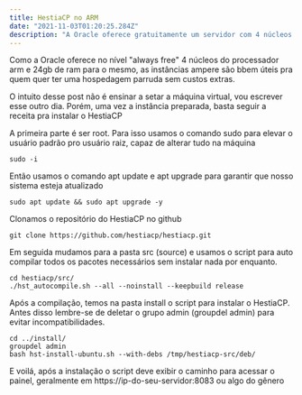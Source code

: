 ```yaml
---
title: HestiaCP no ARM
date: "2021-11-03T01:20:25.284Z"
description: "A Oracle oferece gratuitamente um servidor com 4 núcleos e 24 gb de ram, o único problema é que a arquitetura arm não tem muitas opções de LEMP/LAMP stack. A solução? HestiaCP um painel de controle seguro, grátis e bem eficiente, basta seguir as instruções pra instalar na sua Oracle Cloud"
---
```

Como a Oracle oferece no nível "always free" 4 núcleos do processador arm e 24gb de ram para o mesmo, as instâncias ampere são bbem úteis pra quem quer ter uma hospedagem parruda sem custos extras.

O intuito desse post não é ensinar a setar a máquina virtual, vou escrever esse outro dia. Porém, uma vez a instância preparada, basta seguir a receita pra instalar o HestiaCP

A primeira parte é ser root. Para isso usamos o comando sudo para elevar o usuário padrão pro usuário raiz, capaz de alterar tudo na máquina

    sudo -i

Então usamos o comando apt update e apt upgrade para garantir que nosso sistema esteja atualizado

    sudo apt update && sudo apt upgrade -y

Clonamos o repositório do HestiaCP no github

    git clone https://github.com/hestiacp/hestiacp.git

Em seguida mudamos para a pasta src (source) e usamos o script para auto compilar todos os pacotes necessários sem instalar nada por enquanto.

    cd hestiacp/src/
    ./hst_autocompile.sh --all --noinstall --keepbuild release

Após a compilação, temos na pasta install o script para instalar o HestiaCP. Antes disso lembre-se de deletar o grupo admin (groupdel admin) para evitar incompatibilidades.

    cd ../install/
    groupdel admin
    bash hst-install-ubuntu.sh --with-debs /tmp/hestiacp-src/deb/

E voilá, após a instalação o script deve exibir o caminho para acessar o painel, geralmente em https://ip-do-seu-servidor:8083 ou algo do gênero